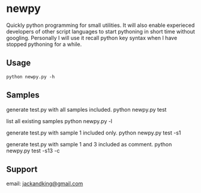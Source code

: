newpy
=====

Quickly python programming for small utilities. It will also enable experieced developers of other script languages to start pythoning in short time without googling. Personally I will use it recall python key syntax when I have stopped pythoning for a while.

Usage
-----
    python newpy.py -h

Samples
-------
generate test.py with all samples included.
    python newpy.py test

list all existing samples
    python newpy.py -l

generate test.py with sample 1 included only.
    python newpy.py test -s1

generate test.py with sample 1 and 3 included as comment.
    python newpy.py test -s13 -c

Support
-------
email: jackandking@gmail.com
